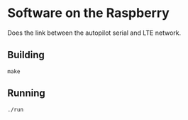 # Software on the Raspberry

Does the link between the autopilot serial and LTE network.

## Building
```
make
```

## Running
```
./run
```